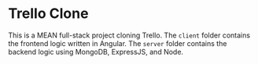 # Trello Clone

This is a MEAN full-stack project cloning Trello. The `client` folder contains the frontend logic written in Angular. The `server` folder contains the backend logic using MongoDB, ExpressJS, and Node.
